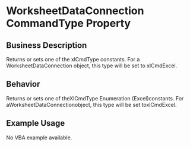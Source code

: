 # WorksheetDataConnection CommandType Property

## Business Description
Returns or sets one of the xlCmdType constants. For a WorksheetDataConnection object, this type will be set to xlCmdExcel.

## Behavior
Returns or sets one of theXlCmdType Enumeration (Excel)constants. For aWorksheetDataConnectionobject, this type will be set toxlCmdExcel.

## Example Usage
No VBA example available.
